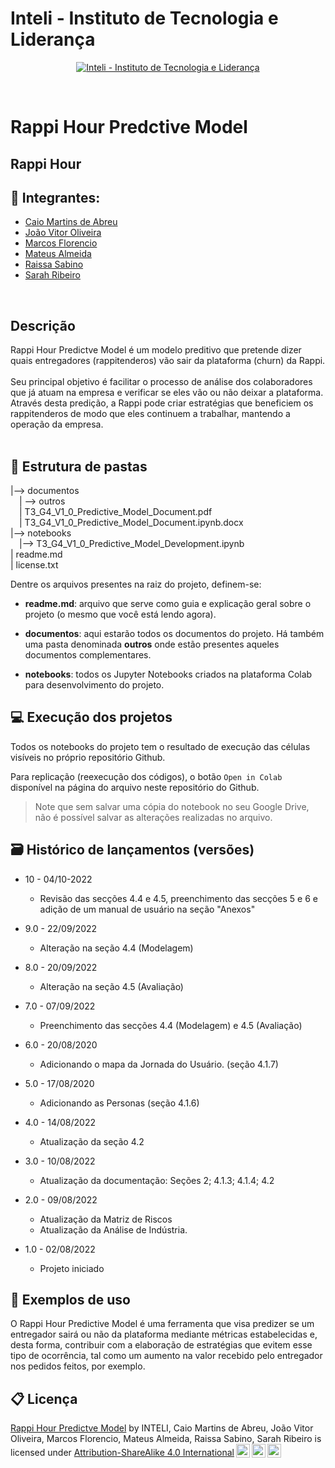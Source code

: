 # Inteli - Instituto de Tecnologia e Liderança

<p align="center">
<a href= "https://www.inteli.edu.br/"><img src="https://www.inteli.edu.br/wp-content/uploads/2021/08/20172028/marca_1-2.png" alt="Inteli - Instituto de Tecnologia e Liderança" border="0"></a>
</p>
<br>

# Rappi Hour Predctive Model
## Rappi Hour 

## 🚀 Integrantes:
- <a href="https://www.linkedin.com/in/caio-m1849">Caio Martins de Abreu</a>
- <a href="https://www.linkedin.com/in/jv-oliveira-rodrigues/">João Vitor Oliveira</a>
- <a href="https://www.linkedin.com/in/marcos-florencio-ds/">Marcos Florencio</a>
- <a href="https://www.linkedin.com/in/mateussda/">Mateus Almeida</a>
- <a href="https://www.linkedin.com/in/raissa-sabino-2a00a11b1/">Raissa Sabino</a>
- <a href="https://www.linkedin.com/in/sarah-ribeiro-361130195/">Sarah Ribeiro</a>
<br>

## Descrição
Rappi Hour Predictve Model é um modelo preditivo que pretende dizer quais entregadores (rappitenderos) vão sair da plataforma (churn) da Rappi.
<br><br>
Seu principal objetivo é facilitar o processo de análise dos colaboradores que já atuam na empresa e verificar se eles vão ou não deixar a plataforma. Através desta predição, a Rappi pode criar estratégias que beneficiem os rappitenderos de modo que eles continuem a trabalhar, mantendo a operação da empresa. 
<br><br>

## 📁 Estrutura de pastas

|--> documentos<br>
  &emsp;| --> outros <br>
  &emsp;| T3_G4_V1_0_Predictive_Model_Document.pdf<br>
  &emsp;| T3_G4_V1_0_Predictive_Model_Document.ipynb.docx<br>
|--> notebooks<br>
  &emsp;|--> T3_G4_V1_0_Predictive_Model_Development.ipynb<br>
| readme.md<br>
| license.txt

Dentre os arquivos presentes na raiz do projeto, definem-se:

- <b>readme.md</b>: arquivo que serve como guia e explicação geral sobre o projeto (o mesmo que você está lendo agora).

- <b>documentos</b>: aqui estarão todos os documentos do projeto. Há também uma pasta denominada <b>outros</b> onde estão presentes aqueles documentos complementares.

- <b>notebooks</b>: todos os Jupyter Notebooks criados na plataforma Colab para desenvolvimento do projeto.

## 💻 Execução dos projetos

Todos os notebooks do projeto tem o resultado de execução das células visíveis no próprio repositório Github.

Para replicação (reexecução dos códigos), o botão `Open in Colab` disponível na página do arquivo neste repositório do Github.
> Note que sem salvar uma cópia do notebook no seu Google Drive, não é possível salvar as alterações realizadas no arquivo.


## 🗃 Histórico de lançamentos (versões)
- 10 - 04/10-2022 
  - Revisão das secções 4.4 e 4.5, preenchimento das secções 5 e 6 e adição de um manual de usuário na seção "Anexos" 

- 9.0 - 22/09/2022
  - Alteração na seção 4.4 (Modelagem) 

- 8.0 - 20/09/2022
  - Alteração na seção 4.5 (Avaliação)

- 7.0 - 07/09/2022
  - Preenchimento das secções 4.4 (Modelagem) e 4.5 (Avaliação)

- 6.0 - 20/08/2020
  - Adicionando o mapa da Jornada do Usuário. (seção 4.1.7)

- 5.0 - 17/08/2020
  - Adicionando as Personas (seção 4.1.6)

- 4.0 - 14/08/2022
  - Atualização da seção 4.2

- 3.0 - 10/08/2022
  - Atualização da documentação: Seções 2; 4.1.3; 4.1.4; 4.2 

- 2.0 - 09/08/2022
  - Atualização da Matriz de Riscos
  - Atualização da Análise de Indústria.

- 1.0 - 02/08/2022
  - Projeto iniciado

## 🎯 Exemplos de uso

  O Rappi Hour Predictive Model é uma ferramenta que visa predizer se um entregador sairá ou não da plataforma mediante métricas estabelecidas e, desta forma, contribuir com a elaboração de estratégias que evitem esse tipo de ocorrência, tal como um aumento na valor recebido pelo entregador nos pedidos feitos, por exemplo.

## 📋 Licença

<p xmlns:cc="http://creativecommons.org/ns#" xmlns:dct="http://purl.org/dc/terms/"><a property="dct:title" rel="cc:attributionURL" href="https://github.com/2022M3T3/Projeto4">Rappi Hour Predictve Model</a> by <span property="cc:attributionName">INTELI, Caio Martins de Abreu, João Vitor Oliveira, Marcos Florencio, Mateus Almeida, Raissa Sabino, Sarah Ribeiro </span> is licensed under <a href="http://creativecommons.org/licenses/by-sa/4.0/?ref=chooser-v1" target="_blank" rel="license noopener noreferrer" style="display:inline-block;">Attribution-ShareAlike 4.0 International<img style="height:22px!important;margin-left:3px;vertical-align:text-bottom;" src="https://mirrors.creativecommons.org/presskit/icons/cc.svg?ref=chooser-v1"><img style="height:22px!important;margin-left:3px;vertical-align:text-bottom;" src="https://mirrors.creativecommons.org/presskit/icons/by.svg?ref=chooser-v1"><img style="height:22px!important;margin-left:3px;vertical-align:text-bottom;" src="https://mirrors.creativecommons.org/presskit/icons/sa.svg?ref=chooser-v1"></a></p>